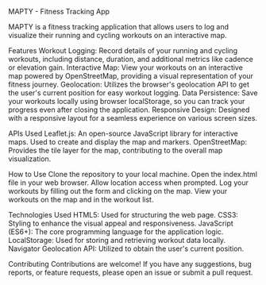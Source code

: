 MAPTY - Fitness Tracking App

MAPTY is a fitness tracking application that allows users to log and visualize their running and cycling workouts on an interactive map.

Features
Workout Logging: Record details of your running and cycling workouts, including distance, duration, and additional metrics like cadence or elevation gain.
Interactive Map: View your workouts on an interactive map powered by OpenStreetMap, providing a visual representation of your fitness journey.
Geolocation: Utilizes the browser's geolocation API to get the user's current position for easy workout logging.
Data Persistence: Save your workouts locally using browser localStorage, so you can track your progress even after closing the application.
Responsive Design: Designed with a responsive layout for a seamless experience on various screen sizes.


APIs Used
Leaflet.js: An open-source JavaScript library for interactive maps. Used to create and display the map and markers.
OpenStreetMap: Provides the tile layer for the map, contributing to the overall map visualization.


How to Use
Clone the repository to your local machine.
Open the index.html file in your web browser.
Allow location access when prompted.
Log your workouts by filling out the form and clicking on the map.
View your workouts on the map and in the workout list.


Technologies Used
HTML5: Used for structuring the web page.
CSS3: Styling to enhance the visual appeal and responsiveness.
JavaScript (ES6+): The core programming language for the application logic.
LocalStorage: Used for storing and retrieving workout data locally.
Navigator Geolocation API: Utilized to obtain the user's current position.


Contributing
Contributions are welcome! If you have any suggestions, bug reports, or feature requests, please open an issue or submit a pull request.

